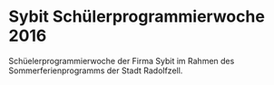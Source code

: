 # Sybit Schülerprogrammierwoche 2016
Schüelerprogrammierwoche der Firma Sybit im Rahmen des Sommerferienprogramms der Stadt Radolfzell.
